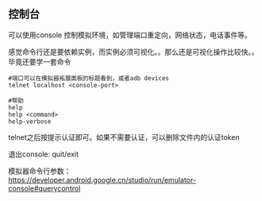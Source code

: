 ## 控制台
可以使用console 控制模拟环境，如管理端口重定向，网络状态，电话事件等。  

感觉命令行还是要依赖实例，而实例必须可视化。。那么还是可视化操作比较快。。毕竟还要学一套命令  

```
#端口可以在模拟器拓展面板的标题看到，或者adb devices
telnet localhost <console-port>

#帮助
help
help <command>
help-verbose
```
telnet之后按提示认证即可。如果不需要认证，可以删除文件内的认证token

退出console: quit/exit  

模拟器命令行参数：https://developer.android.google.cn/studio/run/emulator-console#querycontrol 
